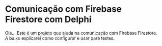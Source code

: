 # Comunicação com Firebase Firestore com Delphi

Ola... Este é um projeto que ajuda na comunicação com Firebase Firestore.
A baixo explicarei como configurar e usar para testes.
